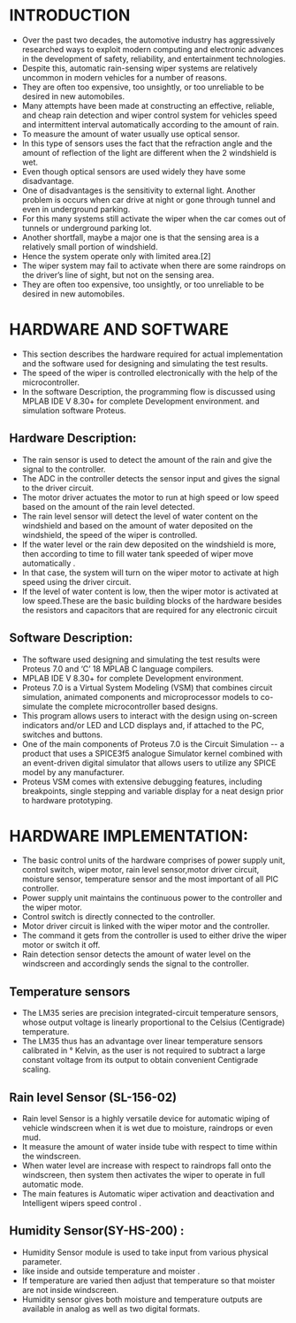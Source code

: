 # INTRODUCTION
- Over the past two decades, the automotive industry has aggressively researched ways to exploit modern computing and electronic advances in the development of safety, reliability, and entertainment technologies.
- Despite this, automatic rain-sensing wiper systems are relatively uncommon in modern vehicles for a number of reasons. 
- They are often too expensive, too unsightly, or too unreliable to be desired in new automobiles.
- Many attempts have been made at constructing an effective, reliable, and cheap rain detection and wiper control system for vehicles speed and intermittent interval automatically according to the amount of rain. 
- To measure the amount of water usually use optical sensor. 
- In this type of sensors uses the fact that the refraction angle and the amount of reflection of the light are different when the 2 windshield is wet. 
- Even though optical sensors are used widely they have some disadvantage. 
- One of disadvantages is the sensitivity to external light. Another problem is occurs when car drive at night or gone through tunnel and even in underground parking. 
- For this many systems still activate the wiper when the car comes out of tunnels or underground parking lot. 
- Another shortfall, maybe a major one is that the sensing area is a relatively small portion of windshield. 
- Hence the system operate only with limited area.[2] 
- The wiper system may fail to activate when there are some raindrops on the driver’s line of sight, but not on the sensing area. 
- They are often too expensive, too unsightly, or too unreliable to be desired in new automobiles.
# HARDWARE AND SOFTWARE
- This section describes the hardware required for actual implementation and the software used for designing and simulating the test results. 
- The speed of the wiper is controlled electronically with the help of the microcontroller.
- In the software Description, the programming flow is discussed using MPLAB IDE V 8.30+ for complete Development environment. and simulation software Proteus.
## Hardware Description:
- The rain sensor is used to detect the amount of the rain and give the signal to the controller. 
- The ADC in the controller detects the sensor input and gives the signal to the driver circuit. 
- The motor driver actuates the motor to run at high speed or low speed based on the amount of the rain level detected. 
- The rain level sensor will detect the level of water content on the windshield and based on the amount of water deposited on the windshield, the speed of the wiper is controlled. 
- If the water level or the rain dew deposited on the windshield is more, then according to time to fill water tank speeded of wiper move automatically . 
- In that case, the system will turn on the wiper motor to activate at high speed using the driver circuit. 
- If the level of water content is low, then the wiper motor is activated at low speed.These are the basic building blocks of the hardware besides the resistors and capacitors that are required for any electronic circuit
## Software Description:
- The software used designing and simulating the test results were Proteus 7.0 and ‘C’ 18 MPLAB C language compilers.
- MPLAB IDE V 8.30+ for complete Development environment.
- Proteus 7.0 is a Virtual System Modeling (VSM) that combines circuit simulation, animated components and microprocessor models to co-simulate the complete microcontroller based designs. 
- This program allows users to interact with the design using on-screen indicators and/or LED and LCD displays and, if attached to the PC, switches and buttons. 
- One of the main components of Proteus 7.0 is the Circuit Simulation -- a product that uses a SPICE3f5 analogue Simulator kernel combined with an event-driven digital simulator that allows users to utilize any SPICE model by any manufacturer. 
- Proteus VSM comes with extensive debugging features, including breakpoints, single stepping and variable display for a neat design prior to hardware prototyping.
# HARDWARE IMPLEMENTATION:
- The basic control units of the hardware comprises of power supply unit, control switch, wiper motor, rain level sensor,motor driver circuit, moisture sensor, temperature sensor and the most important of all PIC controller.
- Power supply unit maintains the continuous power to the controller and the wiper motor. 
- Control switch is directly connected to the controller. 
- Motor driver circuit is linked with the wiper motor and the controller. 
- The command it gets from the controller is used to either drive the wiper motor or switch it off. 
- Rain detection sensor detects the amount of water level on the windscreen and accordingly sends the signal to the controller.
## Temperature sensors
- The LM35 series are precision integrated-circuit temperature sensors, whose output voltage is linearly proportional to the Celsius (Centigrade) temperature. 
- The LM35 thus has an advantage over linear temperature sensors calibrated in ° Kelvin, as the user is not required to subtract a large constant voltage from its output to obtain convenient Centigrade scaling.
## Rain level Sensor (SL-156-02)
- Rain level Sensor is a highly versatile device for automatic wiping of vehicle windscreen when it is wet due to moisture, raindrops or even mud. 
- It measure the amount of water inside tube with respect to time within the windscreen. 
- When water level are increase with respect to raindrops fall onto the windscreen, then system then activates the wiper to operate in full automatic mode. 
- The main features is Automatic wiper activation and deactivation and Intelligent wipers speed control .
## Humidity Sensor(SY-HS-200) :
- Humidity Sensor module is used to take input from various physical parameter. 
- like inside and outside temperature and moister . 
- If temperature are varied then adjust that temperature so that moister are not inside windscreen.
- Humidity sensor gives both moisture and temperature outputs are available in analog as well as two digital formats.

